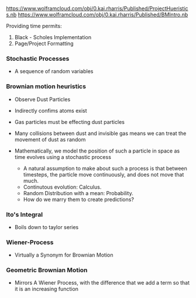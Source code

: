 https://www.wolframcloud.com/obj/0.kai.rharris/Published/ProjectHueristics.nb
https://www.wolframcloud.com/obj/0.kai.rharris/Published/BMIntro.nb

Providing time permits:

1. Black - Scholes Implementation
2. Page/Project Formatting


### Stochastic Processes

  - A sequence of random variables
  
### Brownian motion heuristics

  - Observe Dust Particles
  - Indirectly confims atoms exist
  - Gas particles must be effecting dust particles
  - Many collisions between dust and invisible gas means we can treat the movement of dust as random

  - Mathematically, we model the position of such a particle in space as time evolves using a stochastic process
    - A natural assumption to make about such a process is that between timesteps, the particle move continuously, and does not move that much.
    - Continutous evolution: Calculus.
    - Random Distribution with a mean: Probability.
    - How do we marry them to create predictions?

### Ito's Integral
  
  - Boils down to taylor series

### Wiener-Process

   - Virtually a Synonym for Brownian Motion

### Geometric Brownian Motion

  - Mirrors A Wiener Process, with the difference that we add a term so that it is an increasing function
